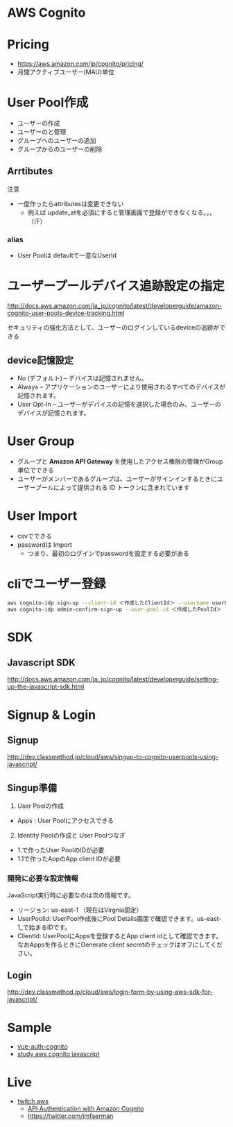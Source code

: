 AWS Cognito
============

# Pricing

+ <https://aws.amazon.com/jp/cognito/pricing/>
+ 月間アクティブユーザー(MAU)単位

# User Pool作成

+ ユーザーの作成
+ ユーザーのと管理
+ グループへのユーザーの追加
+ グループからのユーザーの削除

## Arrtibutes

注意

+ 一度作ったらattributesは変更できない
  +  例えば update_atを必須にすると管理画面で登録ができなくなる。。。（汗）

### alias

+ User Poolは defaultで一意なUserId

# ユーザープールデバイス追跡設定の指定

<http://docs.aws.amazon.com/ja_jp/cognito/latest/developerguide/amazon-cognito-user-pools-device-tracking.html>

セキュリティの強化方法として、ユーザーのログインしているdeviceの追跡ができる

## device記憶設定

+ No (デフォルト) – デバイスは記憶されません。
+ Always – アプリケーションのユーザーにより使用されるすべてのデバイスが記憶されます。
+ User Opt-In – ユーザーがデバイスの記憶を選択した場合のみ、ユーザーのデバイスが記憶されます。

# User Group

+ グループと **Amazon API Gateway** を使用したアクセス権限の管理がGroup単位でできる
+ ユーザーがメンバーであるグループは、ユーザーがサインインするときにユーザープールによって提供される ID トークンに含まれています

# User Import

+ csvでできる
+ passwordは Import
  + つまり、最初のログインでpasswordを設定する必要がある

# cliでユーザー登録

```sh
aws cognito-idp sign-up --client-id ＜作成したClientId＞ --username user01 --password 00000000 --user-attributes Name=email,Value=＜任意のEmailアドレス＞
aws cognito-idp admin-confirm-sign-up --user-pool-id ＜作成したPoolId＞ --username user01
```

# SDK

## Javascript SDK

<http://docs.aws.amazon.com/ja_jp/cognito/latest/developerguide/setting-up-the-javascript-sdk.html>


# Signup & Login

## Signup

<http://dev.classmethod.jp/cloud/aws/singup-to-cognito-userpools-using-javascript/>

## Singup準備

1. User Poolの作成
  + Apps : User Poolにアクセスできる
2. Identity Poolの作成と User Poolつなぎ
  + 1.で作ったUser PoolのIDが必要
  + 1.1で作ったAppのApp client IDが必要

### 開発に必要な設定情報

JavaScript実行時に必要なのは次の情報です。

+ リージョン: us-east-1 （現在はVirgnia固定）
+ UserPoolId: UserPool作成後にPool Details画面で確認できます。us-east-1_で始まるIDです。
+ ClientId: UserPoolにAppsを登録するとApp client idとして確認できます。なおAppsを作るときにGenerate client secretのチェックはオフにしてください。


## Login

<http://dev.classmethod.jp/cloud/aws/login-form-by-using-aws-sdk-for-javascript/>

# Sample

+ [vue-auth-cognito](https://github.com/kopterio/vue-auth-cognito)
+ [study aws cognito javascript](https://github.com/moreta/study-aws-cognito-javascript)

# Live

+ [twitch aws](https://www.twitch.tv/aws)
  + [API Authentication with Amazon Cognito](https://gist.github.com/jfaerman/abc31d2fefca6701e87a9e3a9e885c18)
  + <https://twitter.com/jmfaerman>